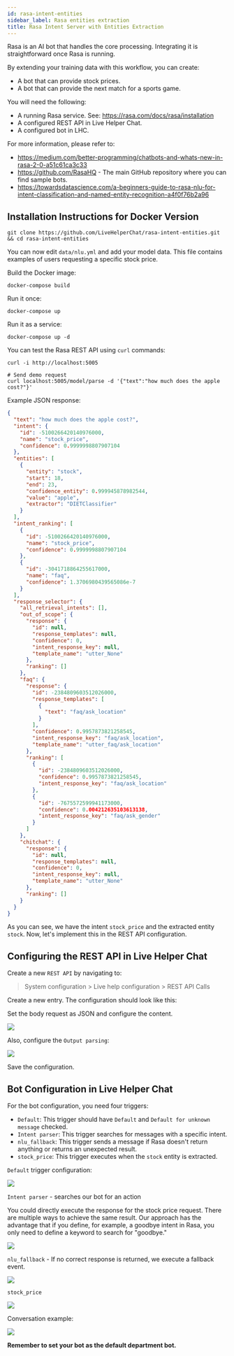```yaml
---
id: rasa-intent-entities
sidebar_label: Rasa entities extraction
title: Rasa Intent Server with Entities Extraction
---
```


Rasa is an AI bot that handles the core processing. Integrating it is straightforward once Rasa is running.

By extending your training data with this workflow, you can create:

*   A bot that can provide stock prices.
*   A bot that can provide the next match for a sports game.

You will need the following:

*   A running Rasa service. See: https://rasa.com/docs/rasa/installation
*   A configured REST API in Live Helper Chat.
*   A configured bot in LHC.

For more information, please refer to:

*   https://medium.com/better-programming/chatbots-and-whats-new-in-rasa-2-0-a51c61ca3c33
*   https://github.com/RasaHQ - The main GitHub repository where you can find sample bots.
*   https://towardsdatascience.com/a-beginners-guide-to-rasa-nlu-for-intent-classification-and-named-entity-recognition-a4f0f76b2a96

## Installation Instructions for Docker Version

```shell
git clone https://github.com/LiveHelperChat/rasa-intent-entities.git && cd rasa-intent-entities
```

You can now edit `data/nlu.yml` and add your model data. This file contains examples of users requesting a specific stock price.

Build the Docker image:

```shell
docker-compose build
```

Run it once:

```shell
docker-compose up
```

Run it as a service:

```shell
docker-compose up -d
```

You can test the Rasa REST API using `curl` commands:

```shell script
curl -i http://localhost:5005

# Send demo request
curl localhost:5005/model/parse -d '{"text":"how much does the apple cost?"}'
```

Example JSON response:

```json
{
  "text": "how much does the apple cost?",
  "intent": {
    "id": -5100266420140976000,
    "name": "stock_price",
    "confidence": 0.9999998807907104
  },
  "entities": [
    {
      "entity": "stock",
      "start": 18,
      "end": 23,
      "confidence_entity": 0.999945878982544,
      "value": "apple",
      "extractor": "DIETClassifier"
    }
  ],
  "intent_ranking": [
    {
      "id": -5100266420140976000,
      "name": "stock_price",
      "confidence": 0.9999998807907104
    },
    {
      "id": -3041718864255617000,
      "name": "faq",
      "confidence": 1.3706980439565086e-7
    }
  ],
  "response_selector": {
    "all_retrieval_intents": [],
    "out_of_scope": {
      "response": {
        "id": null,
        "response_templates": null,
        "confidence": 0,
        "intent_response_key": null,
        "template_name": "utter_None"
      },
      "ranking": []
    },
    "faq": {
      "response": {
        "id": -2384809603512026000,
        "response_templates": [
          {
            "text": "faq/ask_location"
          }
        ],
        "confidence": 0.9957873821258545,
        "intent_response_key": "faq/ask_location",
        "template_name": "utter_faq/ask_location"
      },
      "ranking": [
        {
          "id": -2384809603512026000,
          "confidence": 0.9957873821258545,
          "intent_response_key": "faq/ask_location"
        },
        {
          "id": -7675572599941173000,
          "confidence": 0.004212635103613138,
          "intent_response_key": "faq/ask_gender"
        }
      ]
    },
    "chitchat": {
      "response": {
        "id": null,
        "response_templates": null,
        "confidence": 0,
        "intent_response_key": null,
        "template_name": "utter_None"
      },
      "ranking": []
    }
  }
}
```

As you can see, we have the intent `stock_price` and the extracted entity `stock`. Now, let's implement this in the REST API configuration.

## Configuring the REST API in Live Helper Chat

Create a new `REST API` by navigating to:

> System configuration > Live help configuration > REST API Calls

Create a new entry. The configuration should look like this:

Set the body request as JSON and configure the content.

![](/img/bot/rasa-intent-1.png)

Also, configure the `Output parsing`:

![](/img/bot/rasa-intent-extraction.png)

Save the configuration.

## Bot Configuration in Live Helper Chat

For the bot configuration, you need four triggers:

*   `Default`: This trigger should have `Default` and `Default for unknown message` checked.
*   `Intent parser`: This trigger searches for messages with a specific intent.
*   `nlu_fallback`: This trigger sends a message if Rasa doesn't return anything or returns an unexpected result.
*   `stock_price`: This trigger executes when the `stock` entity is extracted.

`Default` trigger configuration:

![](/img/bot/rasa-intent-extraction-default.png)

`Intent parser` - searches our bot for an action

You could directly execute the response for the stock price request. There are multiple ways to achieve the same result. Our approach has the advantage that if you define, for example, a goodbye intent in Rasa, you only need to define a keyword to search for "goodbye."

![](/img/bot/rasa-intent-parser.png)

`nlu_fallback` - If no correct response is returned, we execute a fallback event.

![](/img/bot/rasa-nlu_fallback-entity.png)

`stock_price`

![](/img/bot/stock-price-entity.png)

Conversation example:

![](/img/bot/chat-sample-intent-extraction.png)

**Remember to set your bot as the default department bot.**
